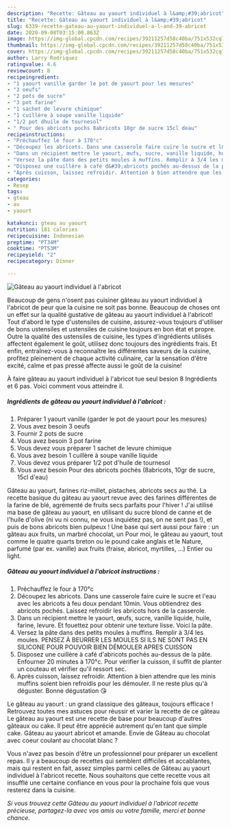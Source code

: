 ```yaml
---
description: "Recette: Gâteau au yaourt individuel à l&amp;#39;abricot"
title: "Recette: Gâteau au yaourt individuel à l&amp;#39;abricot"
slug: 6339-recette-gateau-au-yaourt-individuel-a-l-and-39-abricot
date: 2020-09-08T03:15:00.863Z
image: https://img-global.cpcdn.com/recipes/39211257d58c40ba/751x532cq70/gateau-au-yaourt-individuel-a-labricot-photo-principale-de-la-recette.jpg
thumbnail: https://img-global.cpcdn.com/recipes/39211257d58c40ba/751x532cq70/gateau-au-yaourt-individuel-a-labricot-photo-principale-de-la-recette.jpg
cover: https://img-global.cpcdn.com/recipes/39211257d58c40ba/751x532cq70/gateau-au-yaourt-individuel-a-labricot-photo-principale-de-la-recette.jpg
author: Larry Rodriquez
ratingvalue: 4.6
reviewcount: 8
recipeingredient:
- "1 yaourt vanille garder le pot de yaourt pour les mesures"
- "3 oeufs"
- "2 pots de sucre"
- "3 pot farine"
- "1 sachet de levure chimique"
- "1 cuillère à soupe vanille liquide"
- "1/2 pot dhuile de tournesol"
- " Pour des abricots pochs 8abricots 10gr de sucre 15cl deau"
recipeinstructions:
- "Préchauffez le four à 170°c"
- "Découpez les abricots. Dans une casserole faire cuire le sucre et l&#39;eau avec les abricots à feu doux pendant 10min. Vous obtiendrez des abricots pochés. Laissez refroidir les abricots hors de la casserole."
- "Dans un récipient mettre le yaourt, œufs, sucre, vanille liquide, huile, farine, levure. Et fouettez pour obtenir une texture lisse. Voici la pâte."
- "Versez la pâte dans des petits moules à muffins. Remplir à 3/4 les moules. PENSEZ À BEURRER LES MOULES SI ILS NE SONT PAS EN SILICONE POUR POUVOIR BIEN DÉMOULER APRES CUISSON"
- "Disposez une cuillère à café d&#39;abricots pochés au-dessus de la pâte. Enfourner 20 minutes à 170°c. Pour vérifier la cuisson, il suffit de planter un couteau et vérifier qu&#39;il ressort sec."
- "Après cuisson, laissez refroidir. Attention à bien attendre que les minis muffins soient bien refroidis pour les démouler. Il ne reste plus qu&#39;à déguster. Bonne dégustation 😘"
categories:
- Resep
tags:
- gteau
- au
- yaourt

katakunci: gteau au yaourt 
nutrition: 181 calories
recipecuisine: Indonesian
preptime: "PT34M"
cooktime: "PT53M"
recipeyield: "2"
recipecategory: Dinner

---
```



![Gâteau au yaourt individuel à l&#39;abricot](https://img-global.cpcdn.com/recipes/39211257d58c40ba/751x532cq70/gateau-au-yaourt-individuel-a-labricot-photo-principale-de-la-recette.jpg)

Beaucoup de gens n'osent pas cuisiner gâteau au yaourt individuel à l&#39;abricot de peur que la cuisine ne soit pas bonne. Beaucoup de choses ont un effet sur la qualité gustative de gâteau au yaourt individuel à l&#39;abricot! Tout d'abord le type d'ustensiles de cuisine, assurez-vous toujours d'utiliser de bons ustensiles et ustensiles de cuisine toujours en bon état et propre. Outre la qualité des ustensiles de cuisine, les types d'ingrédients utilisés affectent également le goût, utilisez donc toujours des ingrédients frais. Et enfin, entraînez-vous à reconnaître les différentes saveurs de la cuisine, profitez pleinement de chaque activité culinaire, car la sensation d'être excité, calme et pas pressé affecte aussi le goût de la cuisine!

<!--inarticleads1-->

À faire gâteau au yaourt individuel à l&#39;abricot tue seul besion 8 Ingrédients et 6 pas. Voici comment vous atteindre il.

##### Ingrédients de gâteau au yaourt individuel à l&#39;abricot :

1. Préparer 1 yaourt vanille (garder le pot de yaourt pour les mesures)
1. Vous avez besoin 3 oeufs
1. Fournir 2 pots de sucre
1. Vous avez besoin 3 pot farine
1. Vous devez vous préparer 1 sachet de levure chimique
1. Vous avez besoin 1 cuillère à soupe vanille liquide
1. Vous devez vous préparer 1/2 pot d&#39;huile de tournesol
1. Vous avez besoin  Pour des abricots pochés (8abricots, 10gr de sucre, 15cl d&#39;eau)


Gâteau au yaourt, farines riz-millet, pistaches, abricots secs au thé. La recette basique du gâteau au yaourt revue avec des farines différentes de la farine de blé, agrémenté de fruits secs parfaits pour l&#39;hiver ! J&#39;ai utilisé ma base de gâteau au yaourt, en utilisant du sucre blond de canne et de l&#39;huile d&#39;olive (ni vu ni connu, ne vous inquiétez pas, on ne sent pas !), et puis de bons abricots bien pulpeux ! Une base qui sert aussi pour faire : un gâteau aux fruits, un marbré chocolat, un Pour moi, le gâteau au yaourt, tout comme le quatre quarts breton ou le pound cake anglais et le Nature, parfumé (par ex. vanille) aux fruits (fraise, abricot, myrtilles, …) Entier ou light. 

<!--inarticleads2-->

##### Gâteau au yaourt individuel à l&#39;abricot instructions :

1. Préchauffez le four à 170°c
1. Découpez les abricots. Dans une casserole faire cuire le sucre et l&#39;eau avec les abricots à feu doux pendant 10min. Vous obtiendrez des abricots pochés. Laissez refroidir les abricots hors de la casserole.
1. Dans un récipient mettre le yaourt, œufs, sucre, vanille liquide, huile, farine, levure. Et fouettez pour obtenir une texture lisse. Voici la pâte.
1. Versez la pâte dans des petits moules à muffins. Remplir à 3/4 les moules. PENSEZ À BEURRER LES MOULES SI ILS NE SONT PAS EN SILICONE POUR POUVOIR BIEN DÉMOULER APRES CUISSON
1. Disposez une cuillère à café d&#39;abricots pochés au-dessus de la pâte. Enfourner 20 minutes à 170°c. Pour vérifier la cuisson, il suffit de planter un couteau et vérifier qu&#39;il ressort sec.
1. Après cuisson, laissez refroidir. Attention à bien attendre que les minis muffins soient bien refroidis pour les démouler. Il ne reste plus qu&#39;à déguster. Bonne dégustation 😘


Le gâteau au yaourt : un grand classique des gâteaux, toujours efficace ! Retrouvez toutes mes astuces pour réussir et varier la recette de ce gâteau Le gâteau au yaourt est une recette de base pour beaucoup d&#39;autres gâteaux ou cake. Il peut être apprécié autrement qu&#39;en tant que simple cake. Gâteau au yaourt abricot et amande. Envie de Gâteau au chocolat avec coeur coulant au chocolat blanc ? 

<!--inarticleads1-->

<p>
Vous n'avez pas besoin d'être un professionnel pour préparer un excellent repas. Il y a beaucoup de recettes qui semblent difficiles et accablantes, mais qui restent en fait, assez simples parmi celles de Gâteau au yaourt individuel à l&#39;abricot recette. Nous souhaitons que cette recette vous ait insufflé une certaine confiance en vous pour la prochaine fois que vous resterez dans la cuisine.
</p>

<p>
<i>Si vous trouvez cette Gâteau au yaourt individuel à l&#39;abricot recette précieuse, partagez-la avec vos amis ou votre famille, merci et bonne chance.</i>
</p>
